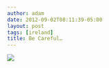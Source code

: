 ```yaml
---
author: adam
date: 2012-09-02T08:11:39-05:00
layout: post
tags: [ireland]
title: Be Careful…
---
```


![](/media/m9q8n9gcvz1qga9s2o1_1280.jpg)

